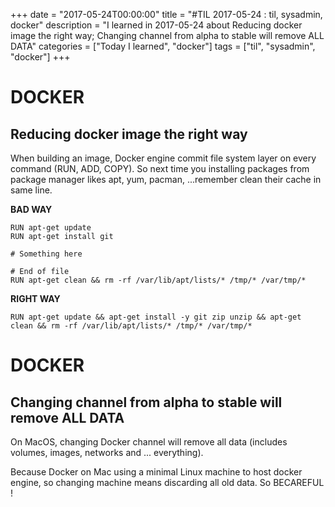 +++
date = "2017-05-24T00:00:00"
title = "#TIL 2017-05-24 : til, sysadmin, docker"
description = "I learned in 2017-05-24 about Reducing docker image the right way; Changing channel from alpha to stable will remove ALL DATA"
categories = ["Today I learned", "docker"]
tags = ["til", "sysadmin", "docker"]
+++


# DOCKER

## Reducing docker image the right way

When building an image, Docker engine commit file system layer on every command (RUN, ADD, COPY). So next time you installing packages from package manager likes apt, yum, pacman, ...remember clean their cache in same line.

**BAD WAY**

```
RUN apt-get update
RUN apt-get install git

# Something here

# End of file
RUN apt-get clean && rm -rf /var/lib/apt/lists/* /tmp/* /var/tmp/*
```

**RIGHT WAY**

```
RUN apt-get update && apt-get install -y git zip unzip && apt-get clean && rm -rf /var/lib/apt/lists/* /tmp/* /var/tmp/*
```

# DOCKER

## Changing channel from alpha to stable will remove ALL DATA

On MacOS, changing Docker channel will remove all data (includes volumes, images, networks and ... everything).

Because Docker on Mac using a minimal Linux machine to host docker engine, so changing machine means discarding all old data. So BECAREFUL !
